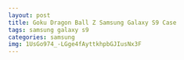 ```yaml
---
layout: post
title: Goku Dragon Ball Z Samsung Galaxy S9 Case
tags: samsung galaxy s9
categories: samsung
img: 1UsGo974_-LGge4fAyttkhpbGJIusNx3F
---
```

